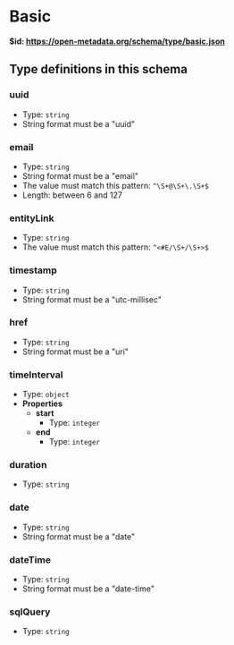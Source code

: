 # Basic

<b id="httpsopen-metadata.orgschematypebasic.json">&#36;id: https://open-metadata.org/schema/type/basic.json</b>



## Type definitions in this schema
### uuid

 - Type: `string`
 - String format must be a "uuid"


### email

 - Type: `string`
 - String format must be a "email"
 - The value must match this pattern: `^\S+@\S+\.\S+$`
 - Length: between 6 and 127


### entityLink

 - Type: `string`
 - The value must match this pattern: `^<#E/\S+/\S+>$`


### timestamp

 - Type: `string`
 - String format must be a "utc-millisec"


### href

 - Type: `string`
 - String format must be a "uri"


### timeInterval

 - Type: `object`
 - **Properties**
	 - **start**
		 - Type: `integer`
	 - **end**
		 - Type: `integer`


### duration

 - Type: `string`


### date

 - Type: `string`
 - String format must be a "date"


### dateTime

 - Type: `string`
 - String format must be a "date-time"


### sqlQuery

 - Type: `string`



